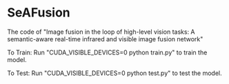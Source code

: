 # SeAFusion
The code of "Image fusion in the loop of high-level vision tasks: A semantic-aware real-time infrared and visible image fusion network"

To Train:
Run "CUDA_VISIBLE_DEVICES=0 python train.py" to train the model.

To Test:
Run "CUDA_VISIBLE_DEVICES=0 python test.py" to test the model.
